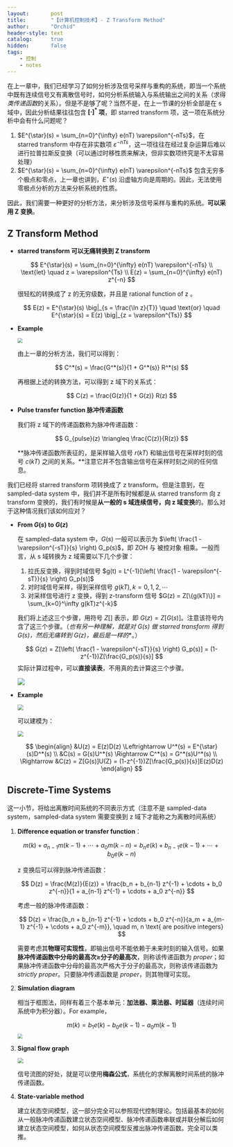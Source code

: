```yaml
---
layout:       post
title:        "【计算机控制技术】- Z Transform Method"
author:       "Orchid"
header-style: text
catalog:      true
hidden:       false
tags:
    - 控制
    - notes
---
```


在上一章中，我们已经学习了如何分析涉及信号采样与重构的系统，即当一个系统中既有连续信号又有离散信号时，如何分析系统输入与系统输出之间的关系（求得*类传递函数*的关系）。但是不是够了呢？当然不是，在上一节课的分析全部是在 s 域中，因此分析结果往往包含 **$[\cdot]^*$ 项**，即 starred transform 项，这一项在系统分析中会有什么问题呢？

1. $E^{\star}(s) = \sum_{n=0}^{\infty} e(nT) \varepsilon^{-nTs}$，在 starred transform 中存在非实数项 $\varepsilon^{-nTs}$，这一项往往在经过复杂运算后难以进行拉普拉斯反变换（可以通过时移性质来解决，但非实数项终究是不太容易处理）
1. $E^{\star}(s) = \sum_{n=0}^{\infty} e(nT) \varepsilon^{-nTs}$ 包含无穷多个极点和零点，上一章也讲到，$E^{\star}(s)$ 沿虚轴方向是周期的。因此，无法使用零极点分析的方法来分析系统的性质。

因此，我们需要一种更好的分析方法，来分析涉及信号采样与重构的系统。**可以采用 Z 变换**。

## Z Transform Method

* **starred transform 可以无痛转换到 Z transform**
  
  $$
  E^{\star}(s) = \sum_{n=0}^{\infty} e(nT) \varepsilon^{-nTs} \\
  \text{let} \quad z =  \varepsilon^{Ts} \\
  E(z) = \sum_{n=0}^{\infty} e(nT) z^{-n}
  $$
  
  很轻松的转换成了 z 的无穷级数，并且是 rational function of z 。
  
  $$
  E(z) = E^{\star}(s) \big|_{s = \frac{\ln z}{T}} \quad \text{or} \quad E^{\star}(s) = E(z) \big|_{z = \varepsilon^{Ts}}
  $$

* **Example**

  <img src="https://notes.sjtu.edu.cn/uploads/upload_eb44ae7c95bea99596fd45095e26f098.png" style="zoom:67%;" />

  由上一章的分析方法，我们可以得到：
  
  $$
  C^*(s) = \frac{G^*(s)}{1 + G^*(s)} R^*(s)
  $$
  
  再根据上述的转换方法，可以得到 z 域下的关系式：
  
  $$
  C(z) = \frac{G(z)}{1 + G(z)} R(z)
  $$

* **Pulse transfer function 脉冲传递函数**

  我们将 z 域下的传递函数称为脉冲传递函数：
  
  $$
  G_{pulse}(z) \triangleq \frac{C(z)}{R(z)}
  $$
  
  **脉冲传递函数所表征的，是采样输入信号 $r(kT)$ 和输出信号在采样时刻的信号 $c(kT)$ 之间的关系。**注意它并不包含输出信号在采样时刻之间的任何信息。



我们已经将 starred transform 项转换成了 z transform。但是注意到，在 sampled-data system 中，我们并不是所有时候都是从 starred transform 向 z transform 变换的，我们有时候是**从一般的 s 域连续信号，向 z 域变换**的。那么对于这种情况我们该如何应对？

* **From $G(s)$ to $G(z)$**

  在 sampled-data system 中，$G(s)$ 一般可以表示为 $\left( \frac{1 - \varepsilon^{-sT}}{s} \right) G_p(s)$，即 ZOH 与 被控对象 相乘。一般而言，从 s 域转换为 z 域需要以下几个步骤：

  1. 拉氏反变换，得到时域信号 $g(t) = L^{-1}[\left( \frac{1 - \varepsilon^{-sT}}{s} \right) G_p(s)]$
  2. 对时域信号采样，得到采样信号 $g(kT), k = 0, 1, 2, \cdots$
  3. 对采样信号进行 z 变换，得到 z-transform 信号 $G(z) = Z[\{g(kT)\}] = \sum_{k=0}^\infty g(kT)z^{-k}$

  我们将上述这三个步骤，用符号 $Z[]$ 表示，即 $G(z) = Z[G(s)]$。注意该符号内含了这三个步骤。（**也有另一种理解，就是对 G(s) 做 starred transform 得到 G*(s)，然后无痛转到 G(z)，最后是一样的**。）
  
  $$
  G(z) = Z[\left( \frac{1 - \varepsilon^{-sT}}{s} \right) G_p(s)] = (1-z^{-1})Z[\frac{G_p(s)}{s}]
  $$
  实际计算过程中，可以**直接读表**，不用真的去计算这三个步骤。

  ![](https://notes.sjtu.edu.cn/uploads/upload_a000e5efdd41ad69d5afa9d797dcf275.png)

* **Example**

  <img src="https://notes.sjtu.edu.cn/uploads/upload_b1a4bf416f777655bd282286d42e618f.png" style="zoom:80%;" />

  可以建模为：

  <img src="https://notes.sjtu.edu.cn/uploads/upload_ab6f38a263f626843a138fe0ebc51ba5.png" style="zoom:80%;" />
  
  $$
  \begin{align}
  &U(z) = E(z)D(z) \Leftrightarrow U^*(s) = E^{\star}(s)D^*(s) \\
  &C(s) = G(s)U^*(s) \Rightarrow C^*(s) = G^*(s)U^*(s) \\
  \Rightarrow &C(z) = Z[G(s)]U(Z) = (1-z^{-1})Z[\frac{G_p(s)}{s}]E(z)D(z)
  \end{align}
  $$



## Discrete-Time Systems

这一小节，将给出离散时间系统的不同表示方式（注意不是 sampled-data system，sampled-data system 需要变换到 z 域下才能称之为离散时间系统）

1. **Difference equation or transfer function**：
   
   $$
   m(k) + a_{n-1} m(k-1) + \cdots + a_0 m(k-n) = b_n e(k) + b_{n-1} e(k-1) + \cdots + b_0 e(k-n) 
   $$
   
   z 变换后可以得到脉冲传递函数：
   
   $$
   D(z) = \frac{M(z)}{E(z)} = \frac{b_n + b_{n-1} z^{-1} + \cdots + b_0 z^{-n}}{1 + a_{n-1} z^{-1} + \cdots + a_0 z^{-n}}
   $$
   
   考虑一般的脉冲传递函数：
   
   $$
   D(z) = \frac{b_n + b_{n-1} z^{-1} + \cdots + b_0 z^{-n}}{a_m + a_{m-1} z^{-1} + \cdots + a_0 z^{-m}}, \quad m, n \text{ are positive integers}
   $$
   
   需要考虑其**物理可实现性**，即输出信号不能依赖于未来时刻的输入信号。如果**脉冲传递函数中分母的最高次≥分子的最高次**，则称该传递函数为 $proper$；如果脉冲传递函数中分母的最高次严格大于分子的最高次，则称该传递函数为 $strictly \ proper$。只要脉冲传递函数是 $proper$，则其物理可实现。

2. **Simulation diagram**

   相当于框图法，同样有着三个基本单元：**加法器、乘法器、时延器**（连续时间系统中为积分器）。For example，
   
   $$
   m(k) = b_1 e(k) - b_0 e(k-1) - a_0 m(k-1)
   $$
   <img src="https://notes.sjtu.edu.cn/uploads/upload_f6cf2bfe96390af0fcd4193159d959ff.png" style="zoom:67%;" />

3. **Signal flow graph**

   <img src="https://notes.sjtu.edu.cn/uploads/upload_df821012015d3bdc34eb4fc0a66ce534.png" style="zoom:80%;" />

   信号流图的好处，就是可以使用**梅森公式**，系统化的求解离散时间系统的脉冲传递函数。

4. **State-variable method**

   建立状态空间模型，这一部分完全可以参照现代控制理论。包括最基本的如何从一般脉冲传递函数建立状态空间模型、脉冲传递函数串联或并联分解后如何建立状态空间模型，如何从状态空间模型反推出脉冲传递函数。完全可以类推。
